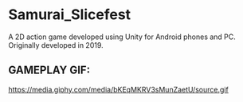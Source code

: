 # Samurai_Slicefest
A 2D action game developed using Unity for Android phones and PC. Originally developed in 2019.

## GAMEPLAY GIF:
https://media.giphy.com/media/bKEqMKRV3sMunZaetU/source.gif
